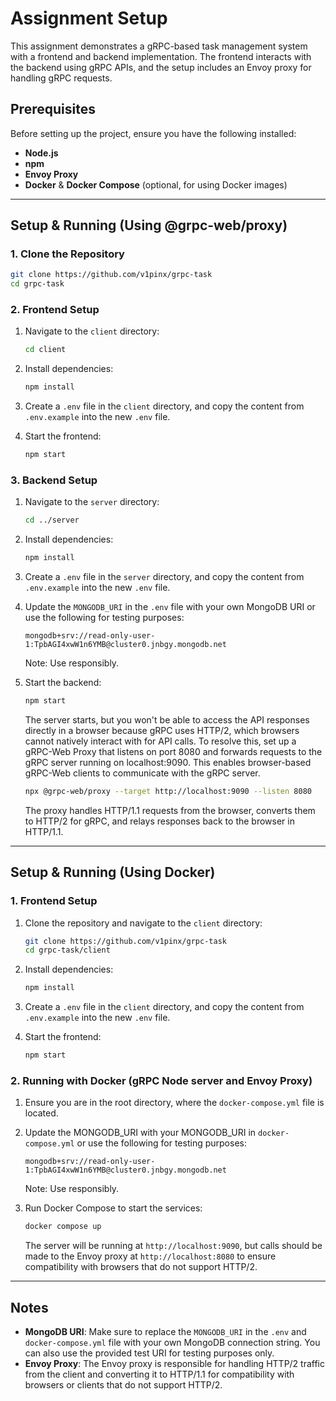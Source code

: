 # Assignment Setup

This assignment demonstrates a gRPC-based task management system with a frontend and backend implementation. The frontend interacts with the backend using gRPC APIs, and the setup includes an Envoy proxy for handling gRPC requests.

## Prerequisites

Before setting up the project, ensure you have the following installed:

-   **Node.js** 
-   **npm**
-   **Envoy Proxy**
-   **Docker** & **Docker Compose** (optional, for using Docker images)

----------

## Setup & Running (Using @grpc-web/proxy)

### 1. Clone the Repository

```bash
git clone https://github.com/v1pinx/grpc-task
cd grpc-task
```

### 2. Frontend Setup

1.  Navigate to the `client` directory:
    
    ```bash
    cd client
    ```
    
2.  Install dependencies:
    
    ```bash
    npm install
    ```
    
3.  Create a `.env` file in the `client` directory, and copy the content from `.env.example` into the new `.env` file.
    
4.  Start the frontend:
    
    ```bash
    npm start
    ```
    

### 3. Backend Setup

1.  Navigate to the `server` directory:
    
    ```bash
    cd ../server
    ```
    
2.  Install dependencies:
    
    ```bash
    npm install
    ```
    
3.  Create a `.env` file in the `server` directory, and copy the content from `.env.example` into the new `.env` file.
    
4.  Update the `MONGODB_URI` in the `.env` file with your own MongoDB URI or use the following for testing purposes:
    
    ```env
    mongodb+srv://read-only-user-1:TpbAGI4xwW1n6YMB@cluster0.jnbgy.mongodb.net
    ```
    Note: Use responsibly.
    
5.  Start the backend:
    
    ```bash
    npm start
    ```
    The server starts, but you won't be able to access the API responses directly in a browser because gRPC uses HTTP/2, which browsers cannot natively interact with for API calls. To resolve this, set up a gRPC-Web Proxy that listens on port 8080 and forwards requests to the gRPC server running on localhost:9090. This enables browser-based gRPC-Web clients to communicate with the gRPC server.
    ```bash
    npx @grpc-web/proxy --target http://localhost:9090 --listen 8080
    ```
    
    The proxy handles HTTP/1.1 requests from the browser, converts them to HTTP/2 for gRPC, and relays responses back to the browser in HTTP/1.1.
    

---------
## Setup & Running (Using Docker)

### 1. Frontend Setup

1.  Clone the repository and navigate to the `client` directory:
    
    ```bash
    git clone https://github.com/v1pinx/grpc-task
    cd grpc-task/client
    ```
    
2.  Install dependencies:
    
    ```bash
    npm install
    ```
    
3.  Create a `.env` file in the `client` directory, and copy the content from `.env.example` into the new `.env` file.
    
4.  Start the frontend:
    
    ```bash
    npm start
    ```
    

### 2. Running with Docker (gRPC Node server and Envoy Proxy)

1.  Ensure you are in the root directory, where the `docker-compose.yml` file is located.
    
2.  Update the MONGODB_URI with your MONGODB_URI in `docker-compose.yml` or  use the following for testing purposes:
	```
	mongodb+srv://read-only-user-1:TpbAGI4xwW1n6YMB@cluster0.jnbgy.mongodb.net
	```
	Note: Use responsibly.
    
4.  Run Docker Compose to start the services:
    
    ```bash
    docker compose up
    ```
    
    The server will be running at `http://localhost:9090`, but calls should be made to the Envoy proxy at `http://localhost:8080` to ensure compatibility with browsers that do not support HTTP/2.
----------

## Notes

-   **MongoDB URI**: Make sure to replace the `MONGODB_URI` in the `.env` and `docker-compose.yml` file with your own MongoDB connection string. You can also use the provided test URI for testing purposes only.
-   **Envoy Proxy**: The Envoy proxy is responsible for handling HTTP/2 traffic from the client and converting it to HTTP/1.1 for compatibility with browsers or clients that do not support HTTP/2.
